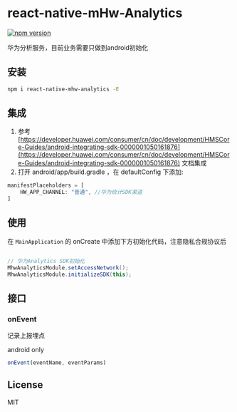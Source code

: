 # react-native-mHw-Analytics

[![npm version](https://badge.fury.io/js/react-native-mhw-analytics.svg)](https://badge.fury.io/js/react-native-mhw-analytics)

华为分析服务，目前业务需要只做到android初始化

## 安装

```sh
npm i react-native-mhw-analytics -E
```

## 集成

1. 参考 [https://developer.huawei.com/consumer/cn/doc/development/HMSCore-Guides/android-integrating-sdk-0000001050161876](https://developer.huawei.com/consumer/cn/doc/development/HMSCore-Guides/android-integrating-sdk-0000001050161876) 文档集成
2. 打开 android/app/build.gradle ，在 defaultConfig 下添加:

```js
manifestPlaceholders = [
    HW_APP_CHANNEL: "普通", //华为统计SDK渠道
]
```

## 使用

 在 `MainApplication` 的 onCreate 中添加下方初始化代码，注意隐私合规协议后

```java

// 华为Analytics SDK初始化
MhwAnalyticsModule.setAccessNetwork();
MhwAnalyticsModule.initializeSDK(this);

```

## 接口

### onEvent

记录上报埋点

android only

```javascript
onEvent(eventName, eventParams)
```

## License

MIT
